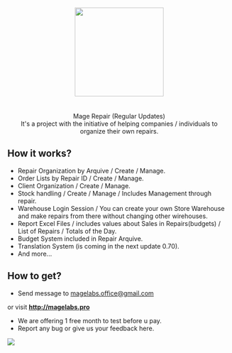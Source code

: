 <h1 align="center">
  <img  src="http://magelabs.pro/index/mage.png" height="auto" width="200" />
  <br/>
</h1>

<p align="center"><br>Mage Repair (Regular Updates)</br>
It's a project with the initiative of helping companies / individuals to organize their own repairs.</p>

## How it works? 

- Repair Organization by Arquive / Create / Manage.
- Order Lists by Repair ID / Create / Manage.
- Client Organization / Create / Manage.
- Stock handling / Create / Manage / Includes Management through repair.
- Warehouse Login Session / You can create your own Store Warehouse and make repairs from there without changing other wirehouses.
- Report Excel Files / includes values about Sales in Repairs(budgets) / List of Repairs / Totals of the Day.
- Budget System included in Repair Arquive.
- Translation System (is coming in the next update 0.70).
- And more...

## How to get?
- Send message to magelabs.office@gmail.com

or visit **http://magelabs.pro**

- We are offering 1 free month to test before u pay.
- Report any bug or give us your feedback here.

<img src="http://magelabs.pro/index/poster.jpg">
